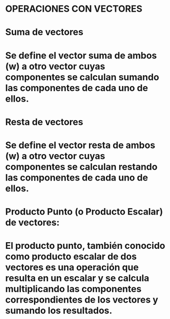 # OPERACIONES CON VECTORES

# Suma de vectores

# Se define el vector suma de ambos (w) a otro vector cuyas componentes se calculan sumando las componentes de cada uno de ellos.

# Resta de vectores

# Se define el vector resta de ambos (w) a otro vector cuyas componentes se calculan restando las componentes de cada uno de ellos.

# Producto Punto (o Producto Escalar) de vectores:

# El producto punto, también conocido como producto escalar de dos vectores es una operación que resulta en un escalar y se calcula multiplicando las componentes correspondientes de los vectores y sumando los resultados. 

